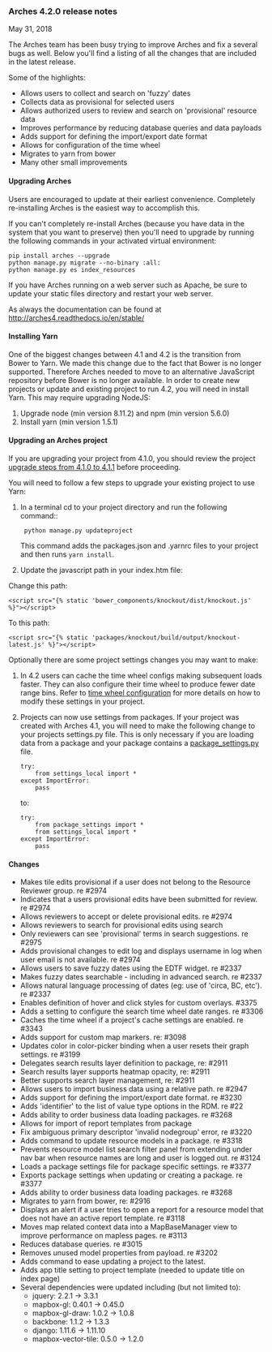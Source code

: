 ### Arches 4.2.0 release notes

May 31, 2018

The Arches team has been busy trying to improve Arches and fix a several bugs as well.
Below you'll find a listing of all the changes that are included in the latest release.

Some of the highlights:
- Allows users to collect and search on 'fuzzy' dates
- Collects data as provisional for selected users
- Allows authorized users to review and search on 'provisional' resource data
- Improves performance by reducing database queries and data payloads
- Adds support for defining the import/export date format
- Allows for configuration of the time wheel
- Migrates to yarn from bower
- Many other small improvements


#### Upgrading Arches

Users are encouraged to update at their earliest convenience.  Completely re-installing Arches is the easiest way to accomplish this.

If you can't completely re-install Arches (because you have data in the system that you want to preserve) then you'll need to upgrade by running the following commands in your activated virtual environment:

```
pip install arches --upgrade
python manage.py migrate --no-binary :all:
python manage.py es index_resources
```

If you have Arches running on a web server such as Apache, be sure to update your static files directory and restart your web server.

As always the documentation can be found at http://arches4.readthedocs.io/en/stable/


#### Installing Yarn
One of the biggest changes between 4.1 and 4.2 is the transition from Bower to Yarn. We made this change due to the fact that Bower is no longer supported. Therefore Arches needed to move to an alternative JavaScript repository before Bower is no longer available. 
In order to create new projects or update and existing project to run 4.2, you will need in install Yarn. This may require upgrading NodeJS:

1. Upgrade node (min version 8.11.2) and npm (min version 5.6.0)
2. Install yarn (min version 1.5.1)


#### Upgrading an Arches project

If you are upgrading your project from 4.1.0, you should review the project [upgrade steps from 4.1.0 to 4.1.1](https://github.com/archesproject/arches/blob/master/releases/4.1.1.md#upgrading-an-arches-project) before proceeding.

You will need to follow a few steps to upgrade your existing project to use Yarn:

1. In a terminal cd to your project directory and run the following command::

        python manage.py updateproject

    This command adds the packages.json and .yarnrc files to your project and then runs `yarn install`.  


2. Update the javascript path in your index.htm file:

Change this path:

    <script src="{% static 'bower_components/knockout/dist/knockout.js' %}"></script>

To this path:

    <script src="{% static 'packages/knockout/build/output/knockout-latest.js' %}"></script>


Optionally there are some project settings changes you may want to make:

1. In 4.2 users can cache the time wheel configs making subsequent loads faster. They can also configure their time wheel to produce fewer date range bins. Refer to [time wheel configuration](http://arches4.readthedocs.io/en/latest/initial-configuration/?highlight=time%20wheel#time-wheel-configuration) for more details on how to modify these settings in your project.

2. Projects can now use settings from packages. If your project was created with Arches 4.1, you will need to make the following change to your projects settings.py file. This is only necessary if you are loading data from a package and your package contains a [package_settings.py](http://arches4.readthedocs.io/en/latest/initial-configuration/?highlight=package_settings#settings-beyond-the-ui) file.
    ```
    try:
        from settings_local import *
    except ImportError:
        pass
    ```
    to:
    ```
    try:
        from package_settings import *
        from settings_local import *
    except ImportError:
        pass
    ```

#### Changes

- Makes tile edits provisional if a user does not belong to the Resource Reviewer group. re #2974
- Indicates that a users provisional edits have been submitted for review. re #2974
- Allows reviewers to accept or delete provisional edits. re #2974
- Allows reviewers to search for provisional edits using search
- Only reviewers can see 'provisional' terms in search suggestions. re #2975
- Adds provisional changes to edit log and displays username in log when user email is not available. re #2974
- Allows users to save fuzzy dates using the EDTF widget. re #2337
- Makes fuzzy dates searchable - including in advanced search. re #2337
- Allows natural language processing of dates (eg: use of 'circa, BC, etc'). re #2337
- Enables definition of hover and click styles for custom overlays. #3375
- Adds a setting to configure the search time wheel date ranges. re #3306
- Caches the time wheel if a project's cache settings are enabled. re #3343
- Adds support for custom map markers. re: #3098
- Updates color in color-picker binding when a user resets their graph settings. re #3199
- Delegates search results layer definition to package, re: #2911
- Search results layer supports heatmap opacity, re: #2911
- Better supports search layer management, re: #2911
- Allows users to import business data using a relative path. re #2947
- Adds support for defining the import/export date format. re #3230
- Adds 'identifier' to the list of value type options in the RDM. re #22
- Adds ability to order business data loading packages. re #3268
- Allows for import of report templates from package
- Fix ambiguous primary descriptor 'invalid nodegroup' error, re #3220
- Adds command to update resource models in a package. re #3318
- Prevents resource model list search filter panel from extending under nav bar when resource names are long and user is logged out. re #3124
- Loads a package settings file for package specific settings. re #3377
- Exports package settings when updating or creating a package. re #3377
- Adds ability to order business data loading packages. re #3268
- Migrates to yarn from bower, re: #2916
- Displays an alert if a user tries to open a report for a resource model that does not have an active report template. re #3118
- Moves map related context data into a MapBaseManager view to improve performance on mapless pages. re #3113
- Reduces database queries. re #3015
- Removes unused model properties from payload. re #3202
- Adds command to ease updating a project to the latest.
- Adds app title setting to project template (needed to update title on index page)
- Several dependencies were updated including (but not limited to):
    - jquery: 2.2.1 -> 3.3.1
    - mapbox-gl: 0.40.1 -> 0.45.0
    - mapbox-gl-draw: 1.0.2 -> 1.0.8
    - backbone: 1.1.2 -> 1.3.3
    - django: 1.11.6 -> 1.11.10
    - mapbox-vector-tile: 0.5.0 -> 1.2.0
